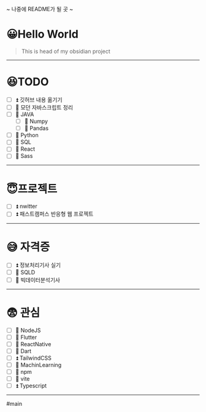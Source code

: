 ~ 나중에 README가 될 곳 ~
# 😀Hello World
> This is head of my obsidian project
---
# 😆TODO

- [ ] ⏫ 깃허브 내용 옮기기
- [ ] 🔼 모던 자바스크립트 정리
- [ ] 🔼 JAVA 
	- [ ] 🔼 Numpy
	- [ ] 🔼 Pandas
- [ ] 🔼 Python 
- [ ] 🔼 SQL
- [ ] 🔼 React
- [ ] 🔼 Sass

---
# 😇프로젝트

- [ ] ⏫ nwitter
- [ ] ⏫ 패스트캠퍼스 반응형 웹 프로젝트

---
# 😅 자격증

- [ ] ⏫ 정보처리기사 실기
- [ ] 🔼 SQLD
- [ ] 🔼 빅데이터분석기사

---
# 😨 관심

- [ ] 🔼 NodeJS
- [ ] 🔼 Flutter
- [ ] 🔼 ReactNative
- [ ] 🔼 Dart
- [ ] ⏫ TailwindCSS
- [ ] 🔼 MachinLearning
- [ ] 🔼 npm
- [ ] 🔼 vite
- [ ] ⏫ Typescript
---
#main 
